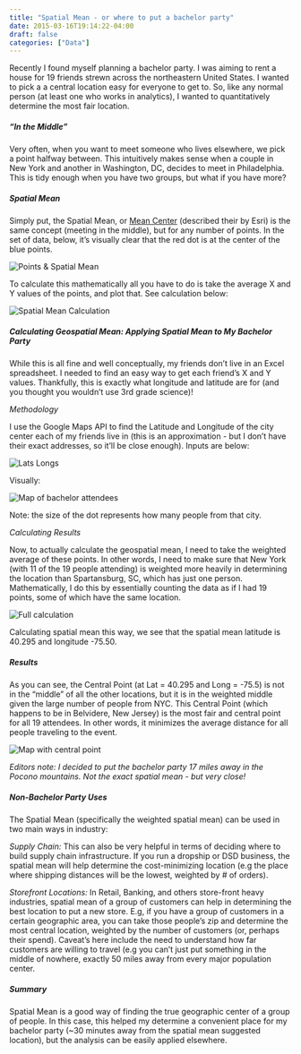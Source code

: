 ```yaml
---
title: "Spatial Mean - or where to put a bachelor party"
date: 2015-03-16T19:14:22-04:00
draft: false
categories: ["Data"]
---
```

Recently I found myself planning a bachelor party. I was aiming to rent a house for 19 friends strewn across the northeastern United States. I wanted to pick a a central location easy for everyone to get to. So, like any normal person (at least one who works in analytics), I wanted to quantitatively determine the most fair location.

##### “In the Middle”

Very often, when you want to meet someone who lives elsewhere, we pick a point halfway between. This intuitively makes sense when a couple in New York and another in Washington, DC, decides to meet in Philadelphia. This is tidy enough when you have two groups, but what if you have more?

##### Spatial Mean

Simply put, the Spatial Mean, or [Mean Center](https://support.esri.com/en/other-resources/gis-dictionary/term/5d54a903-1839-4687-bb77-92441e72a209) (described their by Esri) is the same concept (meeting in the middle), but for any number of points. In the set of data, below, it’s visually clear that the red dot is at the center of the blue points. 

![Points & Spatial Mean](/images/points_spatial_mean.png)

To calculate this mathematically all you have to do is take the average X and Y values of the points, and plot that. See calculation below:

![Spatial Mean Calculation](/images/spatial_mean_calc.png)

##### Calculating Geospatial Mean: Applying Spatial Mean to My Bachelor Party

While this is all fine and well conceptually, my friends don’t live in an Excel spreadsheet. I needed to find an easy way to get each friend’s X and Y values. Thankfully, this is exactly what longitude and latitude are for (and you thought you wouldn’t use 3rd grade science)! 

*Methodology*

I use the Google Maps API to find the Latitude and Longitude of the city center each of my friends live in (this is an approximation - but I don’t have their exact addresses, so it’ll be close enough). Inputs are below:

![Lats Longs](/images/lats_longs.png)

Visually:

![Map of bachelor attendees](/images/map_of_bachelor_attendees.png)

Note: the size of the dot represents how many people from that city. 

*Calculating Results*

Now, to actually calculate the geospatial mean, I need to take the weighted average of these points. In other words, I need to make sure that New York (with 11 of the 19 people attending) is weighted more heavily in determining the location than Spartansburg, SC, which has just one person. Mathematically, I do this by essentially counting the data as if I had 19 points, some of which have the same location.

![Full calculation](/images/full_calculation.png)

Calculating spatial mean this way, we see that the spatial mean latitude is 40.295 and longitude -75.50. 

##### Results

As you can see, the Central Point (at Lat = 40.295 and Long = -75.5) is not in the “middle” of all the other locations, but it is in the weighted middle given the large number of people from NYC. This Central Point (which happens to be in Belvidere, New Jersey) is the most fair and central point for all 19 attendees. In other words, it minimizes the average distance for all people traveling to the event. 

![Map with central point](/images/map_with_central_point.png)

*Editors note: I decided to put the bachelor party 17 miles away in the Pocono mountains. Not the exact spatial mean - but very close!*

##### Non-Bachelor Party Uses

The Spatial Mean (specifically the weighted spatial mean) can be used in two main ways in industry:

*Supply Chain:* This can also be very helpful in terms of deciding where to build supply chain infrastructure. If you run a dropship or DSD business, the spatial mean will help determine the cost-minimizing location (e.g the place where shipping distances will be the lowest, weighted by # of orders). 

*Storefront Locations:* In Retail, Banking, and others store-front heavy industries, spatial mean of a group of customers can help in determining the best location to put a new store. E.g, if you have a group of customers in a certain geographic area, you can take those people’s zip and determine the most central location, weighted by the number of customers (or, perhaps their spend). Caveat’s here include the need to understand how far customers are willing to travel (e.g you can’t just put something in the middle of nowhere, exactly 50 miles away from every major population center.

##### Summary

Spatial Mean is a good way of finding the true geographic center of a group of people. In this case, this helped my determine a convenient place for my bachelor party (~30 minutes away from the spatial mean suggested location), but the analysis can be easily applied elsewhere. 